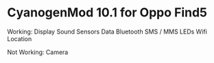 CyanogenMod 10.1 for Oppo Find5
================================================================

Working:
Display
Sound
Sensors
Data
Bluetooth
SMS / MMS
LEDs
Wifi
Location

Not Working:
Camera

